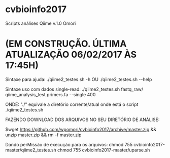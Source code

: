 # cvbioinfo2017
Scripts análises Qiime v.1.0 Omori

#                (EM CONSTRUÇÃO. ÚLTIMA ATUALIZAÇÃO 06/02/2017 ÀS 17:45H)

Sintaxe para ajuda: ./qiime2_testes.sh -h OU ./qiime2_testes.sh --help

Sintaxe uso com dados single-read: ./qiime2_testes.sh fastq_raw/ qiime_analysis_test primers.fa --single 400


ONDE: "./" equivale a diretório corrente/atual onde está o script ./qiime2_testes.sh


FAZENDO DOWNLOAD DOS ARQUIVOS NO SEU DIRETÓRIO DE ANÁLISE:

$wget https://github.com/wpomori/cvbioinfo2017/archive/master.zip && unzip master.zip && rm -f master.zip


Dando perMissão de execução para os arquivos:
chmod 755 cvbioinfo2017-master/qiime2_testes.sh
chmod 755 cvbioinfo2017-master/uparse.sh
